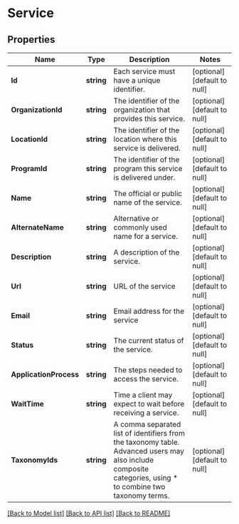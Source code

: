# Service

## Properties
Name | Type | Description | Notes
------------ | ------------- | ------------- | -------------
**Id** | **string** | Each service must have a unique identifier. | [optional] [default to null]
**OrganizationId** | **string** | The identifier of the organization that provides this service. | [optional] [default to null]
**LocationId** | **string** | The identifier of the location where this service is delivered. | [optional] [default to null]
**ProgramId** | **string** | The identifier of the program this service is delivered under. | [optional] [default to null]
**Name** | **string** | The official or public name of the service. | [optional] [default to null]
**AlternateName** | **string** | Alternative or commonly used name for a service. | [optional] [default to null]
**Description** | **string** | A description of the service. | [optional] [default to null]
**Url** | **string** | URL of the service | [optional] [default to null]
**Email** | **string** | Email address for the service | [optional] [default to null]
**Status** | **string** | The current status of the service. | [optional] [default to null]
**ApplicationProcess** | **string** | The steps needed to access the service. | [optional] [default to null]
**WaitTime** | **string** | Time a client may expect to wait before receiving a service. | [optional] [default to null]
**TaxonomyIds** | **string** | A comma separated list of identifiers from the taxonomy table. Advanced users may also include composite categories, using * to combine two taxonomy terms. | [optional] [default to null]

[[Back to Model list]](../README.md#documentation-for-models) [[Back to API list]](../README.md#documentation-for-api-endpoints) [[Back to README]](../README.md)


